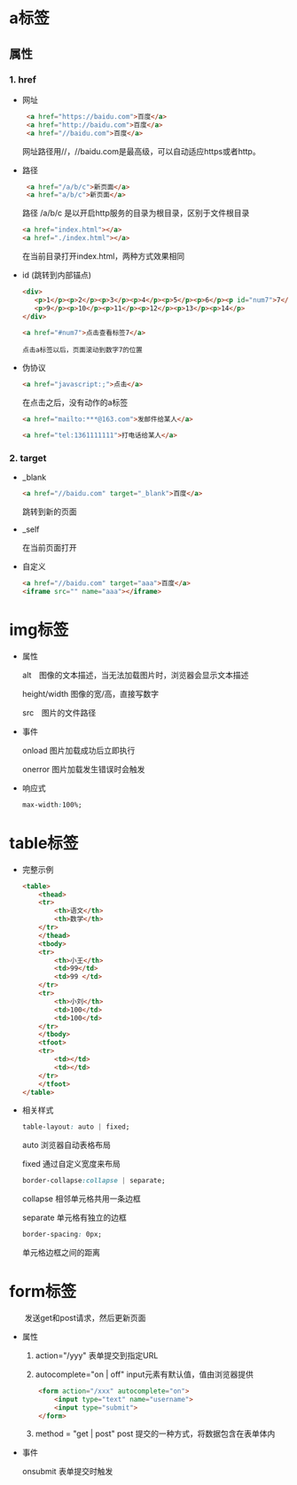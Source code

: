 # a标签
## 属性
### 1. href
* 网址

     ```html
      <a href="https://baidu.com">百度</a>
      <a href="http://baidu.com">百度</a>
      <a href="//baidu.com">百度</a> 
     ```
     网址路径用//，//baidu.com是最高级，可以自动适应https或者http。
     
* 路径
     ```html
      <a href="/a/b/c">新页面</a>
      <a href="a/b/c">新页面</a>
     ```
     路径 /a/b/c 是以开启http服务的目录为根目录，区别于文件根目录
     ```html
     <a href="index.html"></a>
     <a href="./index.html"></a>
     ```
     在当前目录打开index.html，两种方式效果相同
     
* id (跳转到内部锚点)

     ```html
     <div>
        <p>1</p><p>2</p><p>3</p><p>4</p><p>5</p><p>6</p><p id="num7">7</p><p>8</p>
        <p>9</p><p>10</p><p>11</p><p>12</p><p>13</p><p>14</p>
     </div>
     ```
     ```html
     <a href="#num7">点击查看标签7</a>
     ```
      点击a标签以后，页面滚动到数字7的位置
    
* 伪协议

     ```html
     <a href="javascript:;">点击</a>
     ```
     在点击之后，没有动作的a标签

     ```html
     <a href="mailto:***@163.com">发邮件给某人</a>
     ```
     ```html
     <a href="tel:1361111111">打电话给某人</a>
     ```

### 2. target

* _blank

    ```html
    <a href="//baidu.com" target="_blank">百度</a>
    ```
    跳转到新的页面

* _self

    在当前页面打开
   
* 自定义

    ```html
    <a href="//baidu.com" target="aaa">百度</a>
    <iframe src="" name="aaa"></iframe>
    ```

# img标签

* 属性

    alt　图像的文本描述，当无法加载图片时，浏览器会显示文本描述

    height/width 图像的宽/高，直接写数字

    src　图片的文件路径

* 事件

    onload  图片加载成功后立即执行

    onerror 图片加载发生错误时会触发

* 响应式

    ```css
    max-width:100%;
    ```

# table标签

* 完整示例

    ```html
    <table>
        <thead>
        <tr>
            <th>语文</th>
            <th>数学</th>
        </tr>
        </thead>
        <tbody>
        <tr>
            <th>小王</th>
            <td>99</td>
            <td>99 </td>
        </tr>
        <tr>
            <th>小刘</th>
            <td>100</td>
            <td>100</td>
        </tr>
        </tbody>
        <tfoot>
        <tr>
            <td></td>
            <td></td>
        </tr>
        </tfoot>
    </table>
    ```

* 相关样式    

    ```css
    table-layout: auto | fixed;
    ```
    auto 浏览器自动表格布局

    fixed 通过自定义宽度来布局
    
    ```css
    border-collapse:collapse | separate;
    ```
    collapse 相邻单元格共用一条边框

    separate 单元格有独立的边框

    ```css
    border-spacing: 0px;
    ```
    单元格边框之间的距离

# form标签

　　发送get和post请求，然后更新页面

* 属性

    1. action="/yyy"  表单提交到指定URL

    2. autocomplete="on | off"  input元素有默认值，值由浏览器提供

    ```html
        <form action="/xxx" autocomplete="on">
            <input type="text" name="username">
            <input type="submit">
        </form>
    ``` 
    3. method = "get | post"
        post 提交的一种方式，将数据包含在表单体内

* 事件

    onsubmit 表单提交时触发         
